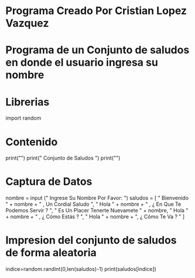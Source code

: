 # Programa Creado Por Cristian Lopez Vazquez
# Programa de un Conjunto de saludos en donde el usuario ingresa su nombre
# Librerias
import random
# Contenido
print("")
print(" Conjunto de Saludos ")
print("")
# Captura de Datos
nombre = input (" Ingrese Su Nombre Por Favor: ")
saludos = [
    " Bienvenido " + nombre + " , Un Cordial Saludo ",
    " Hola " + nombre + " , ¿ En Que Te Podemos Servir ? ",
    " Es Un Placer Tenerte Nuevamete " + nombre,
    " Hola " + nombre + " , ¿ Cómo Estás ? ",
    " Hola " + nombre + ", ¿ Cómo Te Va ? "
]
# Impresion del conjunto de saludos de forma aleatoria
indice=random.randint(0,len(saludos)-1)
print(saludos[indice])